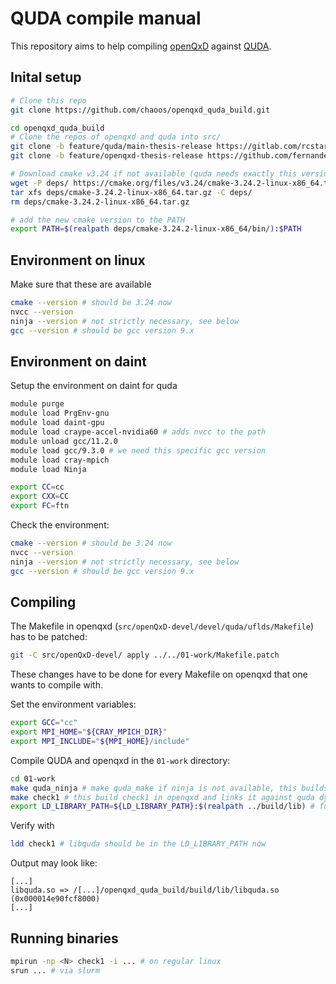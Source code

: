 # QUDA compile manual
This repository aims to help compiling [openQxD](https://gitlab.com/rcstar/openQxD-devel) against [QUDA](https://github.com/lattice/quda).

## Inital setup

```bash
# Clone this repo
git clone https://github.com/chaoos/openqxd_quda_build.git

cd openqxd_quda_build
# Clone the repos of openqxd and quda into src/
git clone -b feature/quda/main-thesis-release https://gitlab.com/rcstar/openQxD-devel.git src/openQxD-devel
git clone -b feature/openqxd-thesis-release https://github.com/fernandezdlg/quda.git src/quda

# Download cmake v3.24 if not available (quda needs exactly this version!)
wget -P deps/ https://cmake.org/files/v3.24/cmake-3.24.2-linux-x86_64.tar.gz
tar xfs deps/cmake-3.24.2-linux-x86_64.tar.gz -C deps/
rm deps/cmake-3.24.2-linux-x86_64.tar.gz

# add the new cmake version to the PATH
export PATH=$(realpath deps/cmake-3.24.2-linux-x86_64/bin/):$PATH
```

## Environment on linux

Make sure that these are available

```bash
cmake --version # should be 3.24 now
nvcc --version
ninja --version # not strictly necessary, see below
gcc --version # should be gcc version 9.x
```

## Environment on daint

Setup the environment on daint for quda

```bash
module purge
module load PrgEnv-gnu
module load daint-gpu
module load craype-accel-nvidia60 # adds nvcc to the path
module unload gcc/11.2.0
module load gcc/9.3.0 # we need this specific gcc version
module load cray-mpich
module load Ninja

export CC=cc
export CXX=CC
export FC=ftn
```

Check the environment:

```bash
cmake --version # should be 3.24 now
nvcc --version
ninja --version # not strictly necessary, see below
gcc --version # should be gcc version 9.x
```

## Compiling

The Makefile in openqxd (`src/openQxD-devel/devel/quda/uflds/Makefile`) has to be patched:

```bash
git -C src/openQxD-devel/ apply ../../01-work/Makefile.patch
```

These changes have to be done for every Makefile on openqxd that one wants to compile with.

Set the environment variables:

```bash
export GCC="cc"
export MPI_HOME="${CRAY_MPICH_DIR}"
export MPI_INCLUDE="${MPI_HOME}/include"
```

Compile QUDA and openqxd in the `01-work` directory:

```bash
cd 01-work
make quda_ninja # make quda_make if ninja is not available, this builds quda as library
make check1 # this build check1 in openqxd and links it against quda dynamically
export LD_LIBRARY_PATH=${LD_LIBRARY_PATH}:$(realpath ../build/lib) # for the dynamic linker to find libquda.so
```

Verify with

```bash
ldd check1 # libquda should be in the LD_LIBRARY_PATH now
```

Output may look like:

```
[...]
libquda.so => /[...]/openqxd_quda_build/build/lib/libquda.so (0x000014e90fcf8000)
[...]
```

## Running binaries

```bash
mpirun -np <N> check1 -i ... # on regular linux
srun ... # via slurm
```
